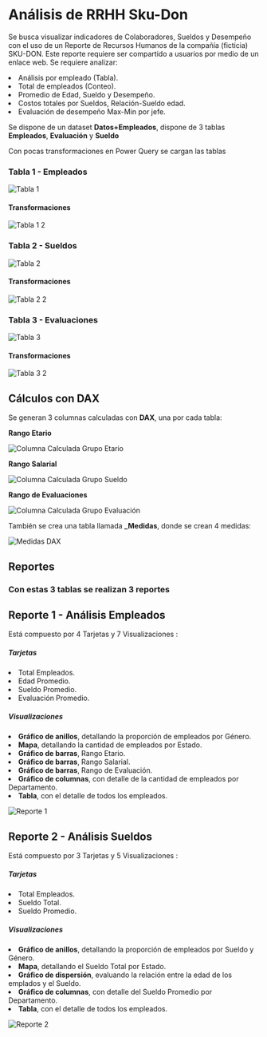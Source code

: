 # Análisis de RRHH Sku-Don 

Se busca visualizar indicadores de Colaboradores, Sueldos y Desempeño con el uso de un Reporte de Recursos Humanos de la compañía (ficticia) SKU-DON. Este reporte requiere ser compartido a usuarios por medio de un enlace web.
Se requiere analizar:

<li>Análisis por empleado (Tabla).</li>
<li>Total de empleados (Conteo).</li>
<li>Promedio de Edad, Sueldo y Desempeño.</li>
<li>Costos totales por Sueldos, Relación-Sueldo edad.</li>
<li>Evaluación de desempeño Max-Min por jefe.</li>

Se dispone de un dataset **Datos+Empleados**, dispone de 3 tablas **Empleados**, **Evaluación** y **Sueldo** 

Con pocas transformaciones en Power Query se cargan las tablas 

### Tabla 1 - Empleados

![Tabla 1](https://user-images.githubusercontent.com/78714438/183729128-74e02653-9db6-4fae-874a-34f4ab4572d8.png)


#### Transformaciones


![Tabla 1 2](https://user-images.githubusercontent.com/78714438/183729657-045bb2ee-84c4-4526-9282-4fef4ec23c9a.png)


### Tabla 2 - Sueldos


![Tabla 2](https://user-images.githubusercontent.com/78714438/183729865-516ea47e-7270-49f8-a2bd-6924d5dde27c.png)


#### Transformaciones


![Tabla 2 2](https://user-images.githubusercontent.com/78714438/183729969-964e9284-b0e1-45b1-80d1-c199128a4ab7.png)


### Tabla 3 - Evaluaciones


![Tabla 3](https://user-images.githubusercontent.com/78714438/183730136-e11308fe-5491-4ac1-8e0f-d9a4bae12525.png)


#### Transformaciones


![Tabla 3 2](https://user-images.githubusercontent.com/78714438/183730270-9c2d63ca-f755-4693-9f9b-0a6997458bff.png)


## Cálculos con DAX 

Se generan 3 columnas calculadas con **DAX**, una por cada tabla:

**Rango Etario**

![Columna Calculada Grupo Etario](https://user-images.githubusercontent.com/78714438/183733725-376d8bd9-5167-4a96-ba64-f22b62a82ebc.svg)

**Rango Salarial**

![Columna Calculada Grupo Sueldo](https://user-images.githubusercontent.com/78714438/183733796-045f2a19-579f-4ed7-98fe-f9f09fe447ec.svg)

**Rango de Evaluaciones**

![Columna Calculada Grupo Evaluación](https://user-images.githubusercontent.com/78714438/183733832-918ffe9d-bd26-4dc6-8196-4f514db2020c.svg)


También se crea una tabla llamada **_Medidas**, donde se crean 4 medidas:

![Medidas DAX](https://user-images.githubusercontent.com/78714438/183734434-88561164-1c33-4742-aa5e-d8fac504ad0d.svg)


## Reportes

### Con estas 3 tablas se realizan 3 reportes

## Reporte 1 - Análisis Empleados

Está compuesto por 4 Tarjetas y 7 Visualizaciones :

##### Tarjetas

<li>Total Empleados.</li>
<li>Edad Promedio.</li>
<li>Sueldo Promedio.</li>
<li>Evaluación Promedio.</li>

##### Visualizaciones

<li><strong>Gráfico de anillos</strong>, detallando la proporción de empleados por Género.</li>
<li><strong>Mapa</strong>, detallando la cantidad de empleados por Estado.</li>
<li><strong>Gráfico de barras</strong>, Rango Etario.</li>
<li><strong>Gráfico de barras</strong>, Rango Salarial.</li>
<li><strong>Gráfico de barras</strong>, Rango de Evaluación.</li>
<li><strong>Gráfico de columnas</strong>, con detalle de la cantidad de empleados por Departamento.</li>
<li><strong>Tabla</strong>, con el detalle de todos los empleados.</li>


![Reporte 1](https://user-images.githubusercontent.com/78714438/183735654-85d9cde3-4aeb-4261-96f6-2899507d788c.png)


## Reporte 2 - Análisis Sueldos

Está compuesto por 3 Tarjetas y 5 Visualizaciones :

##### Tarjetas

<li>Total Empleados.</li>
<li>Sueldo Total.</li>
<li>Sueldo Promedio.</li>


##### Visualizaciones

<li><strong>Gráfico de anillos</strong>, detallando la proporción de empleados por Sueldo y Género.</li>
<li><strong>Mapa</strong>, detallando el Sueldo Total por Estado.</li>
<li><strong>Gráfico de dispersión</strong>, evaluando la relación entre la edad de los emplados y el Sueldo.</li>
<li><strong>Gráfico de columnas</strong>, con detalle del Sueldo Promedio por Departamento.</li>
<li><strong>Tabla</strong>, con el detalle de todos los empleados.</li>


![Reporte 2](https://user-images.githubusercontent.com/78714438/183737828-d75a5889-d0c5-4725-8ba0-9d975268c69d.png)

